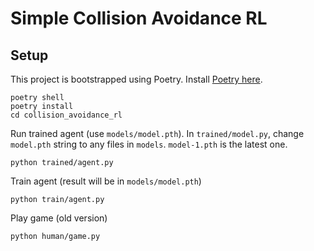# Simple Collision Avoidance RL

## Setup

This project is bootstrapped using Poetry. Install [Poetry here](https://python-poetry.org/docs/).
```
poetry shell
poetry install
cd collision_avoidance_rl
```

Run trained agent (use `models/model.pth`). In `trained/model.py`, change `model.pth` string to any files in `models`. `model-1.pth` is the latest one.
```
python trained/agent.py
```

Train agent (result will be in `models/model.pth`)
```
python train/agent.py
```

Play game (old version)
```
python human/game.py
```
